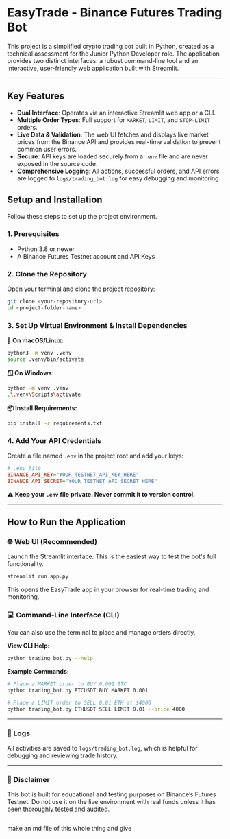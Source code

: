 
# EasyTrade - Binance Futures Trading Bot

This project is a simplified crypto trading bot built in Python, created as a technical assessment for the Junior Python Developer role. The application provides two distinct interfaces: a robust command-line tool and an interactive, user-friendly web application built with Streamlit.

---
## Key Features

* **Dual Interface**: Operates via an interactive Streamlit web app or a CLI.
* **Multiple Order Types**: Full support for `MARKET`, `LIMIT`, and `STOP-LIMIT` orders.
* **Live Data & Validation**: The web UI fetches and displays live market prices from the Binance API and provides real-time validation to prevent common user errors.
* **Secure**: API keys are loaded securely from a `.env` file and are never exposed in the source code.
* **Comprehensive Logging**: All actions, successful orders, and API errors are logged to `logs/trading_bot.log` for easy debugging and monitoring.

## Setup and Installation

Follow these steps to set up the project environment.

### 1. Prerequisites
* Python 3.8 or newer
* A Binance Futures Testnet account and API Keys

### 2. Clone the Repository
Open your terminal and clone the project repository:
```bash
git clone <your-repository-url>
cd <project-folder-name>
````

### 3\. Set Up Virtual Environment & Install Dependencies

**🐧 On macOS/Linux:**

```bash
python3 -m venv .venv
source .venv/bin/activate
```

**🪟 On Windows:**

```bash
python -m venv .venv
.\.venv\Scripts\activate
```

**📦 Install Requirements:**

```bash
pip install -r requirements.txt
```

### 4\. Add Your API Credentials

Create a file named `.env` in the project root and add your keys:

```ini
# .env file
BINANCE_API_KEY="YOUR_TESTNET_API_KEY_HERE"
BINANCE_API_SECRET="YOUR_TESTNET_API_SECRET_HERE"
```

⚠️ **Keep your `.env` file private. Never commit it to version control.**

-----

## How to Run the Application

### 🌐 Web UI (Recommended)

Launch the Streamlit interface. This is the easiest way to test the bot's full functionality.

```bash
streamlit run app.py
```

This opens the EasyTrade app in your browser for real-time trading and monitoring.

### 💻 Command-Line Interface (CLI)

You can also use the terminal to place and manage orders directly.

**View CLI Help:**

```bash
python trading_bot.py --help
```

**Example Commands:**

```bash
# Place a MARKET order to BUY 0.001 BTC
python trading_bot.py BTCUSDT BUY MARKET 0.001

# Place a LIMIT order to SELL 0.01 ETH at $4000
python trading_bot.py ETHUSDT SELL LIMIT 0.01 --price 4000
```

-----

### 📂 Logs

All activities are saved to `logs/trading_bot.log`, which is helpful for debugging and reviewing trade history.

-----

### 📌 Disclaimer

This bot is built for educational and testing purposes on Binance’s Futures Testnet. Do not use it on the live environment with real funds unless it has been thoroughly tested and audited.

```
```

make an md file of this whole thing and give 
